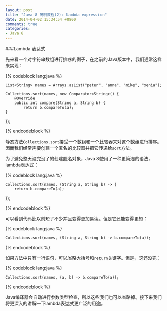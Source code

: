```yaml
---
layout: post
title: "Java 8 简明教程(2): lambda expression"
date: 2014-04-02 15:34:54 +0800
comments: true
categories: 
- Java 8
---
```


###Lambda 表达式

先来看一个对字符串数组进行排序的例子，在之前的Java版本中，我们通常这样来实现：

<!--more-->

{% codeblock lang:java %}

	List<String> names = Arrays.asList("peter", "anna", "mike", "xenia");

	Collections.sort(names, new Comparator<String>() {
    	@Override
    	public int compare(String a, String b) {
        	return b.compareTo(a);
    }
});

{% endcodeblock %}

静态方法`Collections.sort`接受一个数组和一个比较器来对这个数组进行排序。因而我们经常需要创建一个匿名的比较器并把它传递给`sort`方法。


为了避免整天没完没了的创建匿名对象，Java 8使用了一种更简洁的语法，lambda表达式：


{% codeblock lang:java %}

	Collections.sort(names, (String a, String b) -> {
    	return b.compareTo(a);
});

{% endcodeblock %}

可以看到代码比以前短了不少并且变得更加易读。但是它还能变得更短：

{% codeblock lang:java %}

	Collections.sort(names, (String a, String b) -> b.compareTo(a));

{% endcodeblock %}

如果方法中只有一行语句，可以省略大括号和`return`关键字。但是，这还没完：

{% codeblock lang:java %}

	Collections.sort(names, (a, b) -> b.compareTo(a));

{% endcodeblock %}


Java编译器会自动进行参数类型检查，所以这些我们也可以省略掉。接下来我们将更深入的讲解一下lambda表达式更广泛的用途。